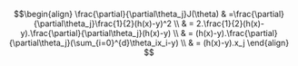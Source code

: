$$\begin{align}
\frac{\partial}{\partial\theta_j}J(\theta) & =\frac{\partial}{\partial\theta_j}\frac{1}{2}(h(x)-y)^2 
\\ 
& = 2.\frac{1}{2}(h(x)-y).\frac{\partial}{\partial\theta_j}(h(x)-y)
\\
& = (h(x)-y).\frac{\partial}{\partial\theta_j}(\sum_{i=0}^{d}\theta_ix_i-y)
\\
& = (h(x)-y).x_j
\end{align}
$$
